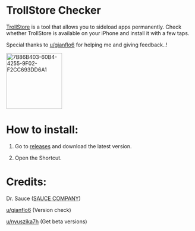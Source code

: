 # TrollStore Checker

[TrollStore](https://github.com/opa334/TrollStore) is a tool that allows you to sideload apps permanently. Check whether TrollStore is available on your iPhone and install it with a few taps.

Special thanks to [u/gianflo6](https://www.reddit.com/user/gianflo6) for helping me and giving feedback..!

<img width="150" alt="7B86B403-60B4-4255-9F02-F2CC693DD6A1" src="https://user-images.githubusercontent.com/82555878/197333210-428913ba-c8d0-476b-9ae8-c3b981e73f2f.png">

# How to install:

1. Go to [releases](https://github.com/Dr-Sauce/TrollStoreChecker/releases/latest) and download the latest version.

2. Open the Shortcut. 

# Credits:

Dr. Sauce ([SAUCE COMPANY](https://m.blog.naver.com/saucecompany_))

[u/gianflo6](https://www.reddit.com/r/shortcuts/comments/fnp34c/comment/flbjtzm/) (Version check)

[u/nyuszika7h](https://www.reddit.com/user/nyuszika7h) (Get beta versions)
